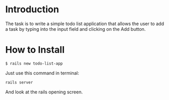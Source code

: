 # Introduction
The task is to write a simple todo list application that allows
the user to add a task by typing into the input field and clicking on the Add button.

# How to Install
```
$ rails new todo-list-app
```
Just use this command in terminal:
```
rails server
```
And look at the rails opening screen.
